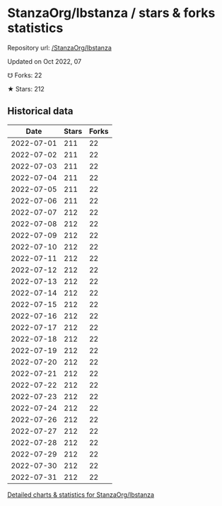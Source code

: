 # StanzaOrg/lbstanza / stars & forks statistics

Repository url: [/StanzaOrg/lbstanza](https://github.com/StanzaOrg/lbstanza)

Updated on Oct 2022, 07

☋ Forks: 22

★ Stars: 212

## Historical data
| Date | Stars | Forks |
|------|-------|-------|
| 2022-07-01 | 211 | 22 | 
| 2022-07-02 | 211 | 22 | 
| 2022-07-03 | 211 | 22 | 
| 2022-07-04 | 211 | 22 | 
| 2022-07-05 | 211 | 22 | 
| 2022-07-06 | 211 | 22 | 
| 2022-07-07 | 212 | 22 | 
| 2022-07-08 | 212 | 22 | 
| 2022-07-09 | 212 | 22 | 
| 2022-07-10 | 212 | 22 | 
| 2022-07-11 | 212 | 22 | 
| 2022-07-12 | 212 | 22 | 
| 2022-07-13 | 212 | 22 | 
| 2022-07-14 | 212 | 22 | 
| 2022-07-15 | 212 | 22 | 
| 2022-07-16 | 212 | 22 | 
| 2022-07-17 | 212 | 22 | 
| 2022-07-18 | 212 | 22 | 
| 2022-07-19 | 212 | 22 | 
| 2022-07-20 | 212 | 22 | 
| 2022-07-21 | 212 | 22 | 
| 2022-07-22 | 212 | 22 | 
| 2022-07-23 | 212 | 22 | 
| 2022-07-24 | 212 | 22 | 
| 2022-07-26 | 212 | 22 | 
| 2022-07-27 | 212 | 22 | 
| 2022-07-28 | 212 | 22 | 
| 2022-07-29 | 212 | 22 | 
| 2022-07-30 | 212 | 22 | 
| 2022-07-31 | 212 | 22 | 


[Detailed charts & statistics for StanzaOrg/lbstanza](https://reviewgithub.com/rep/StanzaOrg/lbstanza)
